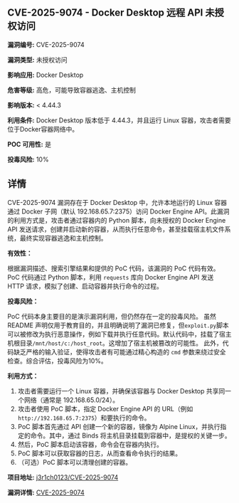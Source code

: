 ## CVE-2025-9074 - Docker Desktop 远程 API 未授权访问

**漏洞编号:** CVE-2025-9074

**漏洞类型:** 未授权访问

**影响应用:** Docker Desktop

**危害等级:** 高危，可能导致容器逃逸、主机控制

**影响版本:** < 4.44.3

**利用条件:** Docker Desktop 版本低于 4.44.3，并且运行 Linux 容器，攻击者需要位于Docker容器网络中。

**POC 可用性:** 是

**投毒风险:** 10%

## 详情

CVE-2025-9074 漏洞存在于 Docker Desktop 中，允许本地运行的 Linux 容器通过 Docker 子网（默认 192.168.65.7:2375）访问 Docker Engine API。此漏洞的利用方式是，攻击者通过容器内的 Python 脚本，向未授权的 Docker Engine API 发送请求，创建并启动新的容器，从而执行任意命令，甚至挂载宿主机文件系统，最终实现容器逃逸和主机控制。

**有效性：**

根据漏洞描述、搜索引擎结果和提供的 PoC 代码，该漏洞的 PoC 代码有效。PoC 代码通过 Python 脚本，利用 `requests` 库向 Docker Engine API 发送 HTTP 请求，模拟了创建、启动容器并执行命令的过程。

**投毒风险：**

PoC 代码本身主要目的是演示漏洞利用，但仍然存在一定的投毒风险。 虽然 README 声明仅用于教育目的，并且明确说明了漏洞已修复，但`exploit.py`脚本可以被修改为执行恶意操作，例如下载并执行任意代码。默认代码中，挂载了宿主机根目录`/mnt/host/c:/host_root`。这增加了宿主机被篡改的可能性。 此外，代码缺乏严格的输入验证，使得攻击者有可能通过精心构造的 `cmd` 参数来绕过安全检查。综合评估，投毒风险为10%。

**利用方式：**

1.  攻击者需要运行一个 Linux 容器，并确保该容器与 Docker Desktop 共享同一个网络（通常是 192.168.65.0/24）。
2.  攻击者使用 PoC 脚本，指定 Docker Engine API 的 URL（例如 `http://192.168.65.7:2375`）和要执行的命令。
3.  PoC 脚本首先通过 API 创建一个新的容器，镜像为 Alpine Linux，并执行指定的命令。其中，通过 Binds 将主机目录挂载到容器中，是提权的关键一步。
4.  然后，PoC 脚本启动该容器，命令会在容器内执行。
5.  PoC 脚本可以获取容器的日志，从而查看命令执行的结果。
6.  （可选）PoC 脚本可以清理创建的容器。

**项目地址:** [j3r1ch0123/CVE-2025-9074](https://github.com/j3r1ch0123/CVE-2025-9074)

**漏洞详情:** [CVE-2025-9074](https://nvd.nist.gov/vuln/detail/CVE-2025-9074)